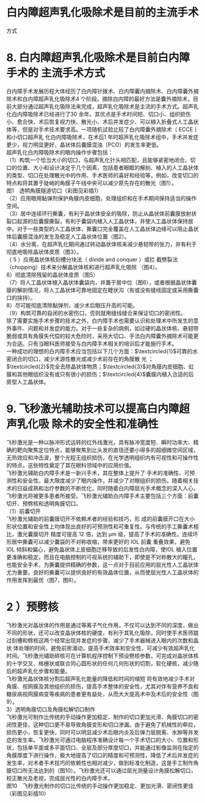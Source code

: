 # 白内障超声乳化吸除术是目前的主流手术  
方式  
# 8. 白内障超声乳化吸除术是目前白内障手术的 主流手术方式  
白内障手术发展历程大体经历了白内障针拨术、白内障囊内摘除术、白内障囊外摘除术和白内障超声乳化吸除术4 个阶段。摘除白内障的最好方法是囊外摘除术，目前大部分通过超声乳化吸除法来完成，超声乳化吸除术是主流的手术方式。超声乳化白内障吸除术已经进行了30 余年。其优点是手术时间短、切口小、组织损伤小、愈合快、术后恢复视力快、散光小、术后并发症少、可以植入折叠式人工晶状体等，但是对手术技术要求高。一项随机试验比较了白内障囊外摘除术（ ECCE ）和小切口超声乳 化白内障吸除术，在术后1 年时超声乳化吸除术组中，手术并发症更少，视力明显更好，晶状体后囊膜混浊（PCO）的发生率更低。  
超声乳化白内障吸除术的眼内操作步骤包括：  
（1）构筑一个恰当大小的切口，与超声乳化针头相匹配，且能够紧密地闭合。切口的位置、大小和设计决定于几个因素，包括患者眼眶的解剖、植入的人工晶状体的类型、切口在处理散光中的作用、手术医师的喜好和经验等，例如，改变切口的特点和将其置于陡峭的角膜子午线中央可以减少原先存在的散光（图1）。  
 图1　透明角膜隧道切口（彩图见彩插1）  
（2）应用眼用黏弹剂保护角膜内皮细胞，处理组织和在手术期间保持适当的操作空间。  
（3）居中连续环行撕囊，有利于晶状体安全的吸除，防止从晶状体前囊膜放射状裂口起源的后囊膜撕裂，有利于囊袋内植入人工晶状体，并使人工晶状体保持居中。对于一些类型的人工晶状体，撕囊口完全覆盖在人工晶状体边缘可以阻止晶状体后囊膜混浊的发生及稳定人工晶状体位置（图2）。  
（4）水分离，在超声乳化期间通过转动晶状体核来减少悬韧带的张力，并有利于彻底地吸除晶状体皮质（图3）。  
（ 5 ）应用晶状体核刻槽分块法（ divide and conquer ）或拦 截劈裂法（chopping）技术来分解晶状体核和进行超声乳化吸除 （图4）。  
6）彻底清除残留的晶状体皮质（图5）  
（7）将人工晶状体植入晶状体囊袋内，并置于居中位（图6），或者根据晶状体囊膜的解剖情况，将人工晶状体可靠地固定在睫状沟（有或没有缝线固定或采用撕囊口的挟持）。  
8）尽可能彻底清除黏弹剂，减少术后眼压升高的可能。  
（9）构筑可靠的自闭的水密伤口，否则就用缝线缝合来保证切口的密闭性。  
除了需要实施手术步骤的技术之外，白内障手术也需要认识和处理术中所发生的意外事件、问题和并发症的能力。对于一些复杂的病例，如过硬的晶状体核、悬韧带脆弱或具有角膜失代偿的较大危险时，采用大切口、手法白内障囊外摘除术可能更为合适。只有当眼科医师接受与白内障手术相关的培训后才能施行手术。  
一种成功的理想的白内障手术应当包括以下几个方面：$\textcircled{1}$可靠的水密闭合的切口，减少术源性散光或减少术前存在的角膜散 光 ；$\textcircled{2}$完全去除晶状体物质；$\textcircled{3}$对角膜内皮细胞、虹膜和其他眼组织没有或只有很小的损伤；$\textcircled{4}$囊膜内植入合适的后房型人工晶状体。  
# 9.  飞秒激光辅助技术可以提高白内障超声乳化吸 除术的安全性和准确性  
飞秒激光是一种以脉冲形式运转的红外线激光，具有脉冲宽度短、瞬时功率大、精确的靶向聚焦定位特点，能够聚焦到比头发的直径还要小得多的超细微空间区域，无热效应和冲击波，整个光程无组织损伤，在光学透明组织内有可视性和可操作性的特点，这些特性奠定了其在眼科领域中的应用价值。  
飞秒激光辅助白内障手术是一新兴手术，其在整体上提升了 手术的准确性、可预测性和安全性，最大限度减少了眼内操作，并减少了对眼组织的损伤。随着相关技术的日益成熟和治疗参数的不断优化，同时随着白内障屈光手术概念的深入人心，飞秒激光将被更多患者所接受。飞秒激光辅助白内障手术主要包括三个方面：前囊切开、预劈核和透明角膜切口。  
（1）前囊切开  
飞秒激光辅助的前囊膜切开不依赖术者的经验和技巧，形 成的前囊膜开口在大小形状位置和安全性上均体现出良好的可预测性和可重复性。与传统的手工撕囊术相比，激光囊膜切开 精度可提高 12  倍，达到 $\upmu\mathrm{m}$  级，提高了手术的准确性。连续环 形居中撕囊可以减少囊袋的不对称收缩，带来更好的  IOL  前囊 重叠效果，避免 IOL 倾斜和偏心，避免晶状体上皮细胞迁移导致的后发性白内障，使IOL 植入位置更准确和稳定。而且在电脑控制的可视系统的辅助下，即使是不对称散大的瞳孔，也能安全手术，为撕囊提供精确的参数，这一点对于目前应用的屈光性人工晶状体尤为重要。良好的撕囊可以提供良好的有效晶体位置，从而使屈光性人工晶状体的作用发挥到最优（图7，图8）。  
# 2 ）预劈核  
飞秒激光对晶状体的作用是通过等离子气化作用，不仅可以达到不同的深度，做出不同的形状，还可以改变晶状体核的硬度，有利于其乳化吸除，同时使手术医师跳过刻槽和劈核这两个经常出现并发症的步骤，减少了手术器械进入眼内的次数和晶状 体处理的时间，避免前房涌动，提高手术效率和安全性，可减少有效超声乳化时间。飞秒激光辅助碎核可在计算机程序控制下预设劈核参数，可完成对晶状体核的十字交叉、格栅状或联合同心圆形状的任何几何形状的切割，软化硬核，减少随后的超声乳化步骤和能量。  
飞秒激光晶状体核分割后超声乳化能量的降低和时间的缩短 将有效地减少手术对角膜、视网膜及其他组织的损伤，提高手术整体的安全性，尤其对伴有营养不良和糖尿病视网膜病变等疾病的患者更有益处，从而大大提高术中及术后的安全性（图9）。  
3）透明角膜切口及角膜松解切口制作  
飞秒激光可制作比传统的手动操作更加稳定、制作的切口更加光滑、角膜切口的密闭性更佳，这种切口更不易导致角膜变形和切口渗漏。由于避免了机械性的牵拉，损伤更小，恢复更快，同时可以明显减少术后眼内炎及后弹力层脱离、水肿等并发症的发生率。飞秒激光可通过电脑程序准确设计每一个手术切口的大小、位置和形状，包括单平面或多平面切口、全层及部分厚度切口，并能通过影像监测在指定的角膜厚度下进行操作，极大地提高了切口的精度和可预测性，降低了术后并发症的发生率，对术者手术技巧的依赖性也相对减少，做到标准化制造，这是手工制作角膜切口所无法达到的（图10）。飞秒激光还可以通过屈光测量设计角膜松解切口，校正散光及老视，完成屈光性的白内障手术。  
图10　飞秒激光制作的切口比传统的手动操作更加稳定、更加光滑、密闭性更佳（彩图见彩插10）  
